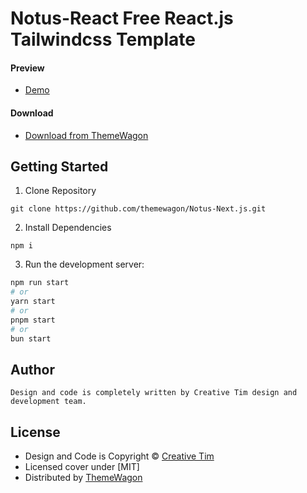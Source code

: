 # Notus-React Free React.js Tailwindcss Template

#### Preview

- [Demo](https://themewagon.github.io/Notus-Next.js/)

#### Download

- [Download from ThemeWagon](https://themewagon.github.io/Notus-Next.js/)

## Getting Started

1. Clone Repository

```
git clone https://github.com/themewagon/Notus-Next.js.git
```

2. Install Dependencies

```
npm i
```

3. Run the development server:

```bash
npm run start
# or
yarn start
# or
pnpm start
# or
bun start
```

## Author

```
Design and code is completely written by Creative Tim design and development team.
```

## License

- Design and Code is Copyright &copy; [Creative Tim](https://www.creative-tim.com/)
- Licensed cover under [MIT]
- Distributed by [ThemeWagon](https://themewagon.com)
